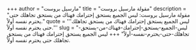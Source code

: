 +++
author = "مارسيل بروست"
title = "مقولة مارسيل بروست"
description = "مقولة مارسيل بروست: ليس الجميع يستحق إحترامك فهناك من يستحق تجاهلك حتى يحترم نفسه أولاً."
quote = '''ليس الجميع يستحق إحترامك فهناك من يستحق تجاهلك حتى يحترم نفسه أولاً.''' 
slug = "ليس-الجميع-يستحق-إحترامك-فهناك-من-يستحق-تجاهلك-حتى-يحترم-نفسه-أولاً"
+++
ليس الجميع يستحق إحترامك فهناك من يستحق تجاهلك حتى يحترم نفسه أولاً.
